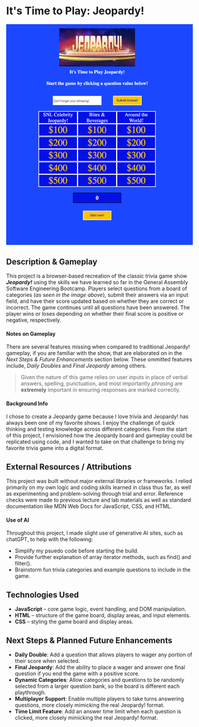 # It's Time to Play: Jeopardy!

![Jeopardy Game](/images/jeopardy-game.png)

## Description & Gameplay

This project is a browser-based recreation of the classic trivia game show ***Jeopardy!*** using the skills we have learned so far in the General Assembly Software Engineering Bootcamp. Players select questions from a board of categories (_as seen in the image above_), submit their answers via an input field, and have their score updated based on whether they are correct or incorrect. The game continues until all questions have been answered. The player wins or loses depending on whether their final score is positive or negative, respectively.

#### Notes on Gameplay

There are several features missing when compared to traditional Jeopardy! gameplay, if you are familiar with the show, that are elaborated on in the _Next Steps & Future Enhancements_ section below. These ommitted features include, _Daily Doubles_ and _Final Jeopardy_ among others.

>Given the nature of this game relies on user inputs in place of verbal answers, spelling, punctuation, and most importantly _phrasing_ are **extremely** important in ensuring responses are marked correctly.

#### Background Info

I chose to create a Jeopardy game because I love trivia and Jeopardy! has always been one of my favorite shows. I enjoy the challenge of quick thinking and testing knowledge across different categories. From the start of this project, I envisioned how the Jeopardy board and gameplay could be replicated using code, and I wanted to take on that challenge to bring my favorite trivia game into a digital format.

## External Resources / Attributions

This project was built without major external libraries or frameworks. I relied primarily on my own logic and coding skills learned in class thus far, as well as experimenting and problem-solving through trial and error. Reference checks were made to previous lecture and lab materials as well as standard documentation like MDN Web Docs for JavaScript, CSS, and HTML.

#### Use of AI

Throughout this project, I made slight use of generative AI sites, such as chatGPT, to help with the following:

- Simplify my psuedo code before starting the build.
- Provide further explanation of array iterator methods, such as find() and filter().
- Brainstorm fun trivia categories and example questions to include in the game.

## Technologies Used

- **JavaScript** – core game logic, event handling, and DOM manipulation.
- **HTML** – structure of the game board, display areas, and input elements.
- **CSS** – styling the game board and display areas.

## Next Steps & Planned Future Enhancements

- **Daily Double**: Add a question that allows players to wager any portion of their score when selected. 
- **Final Jeopardy**: Add the ability to place a wager and answer one final question if you end the game with a positive score.
- **Dynamic Categories**: Allow categories and questions to be randomly selected from a larger question bank, so the board is different each playthrough.
- **Multiplayer Support**: Enable multiple players to take turns answering questions, more closely mimicking the real Jeopardy! format.
- **Time Limit Feature**: Add an answer time limit when each question is clicked, more closely mimicking the real Jeopardy! format.